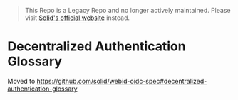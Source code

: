 > This Repo is a Legacy Repo and no longer actively maintained. Please visit [Solid's official website](https://solidproject.org/) instead.

# Decentralized Authentication Glossary

Moved to https://github.com/solid/webid-oidc-spec#decentralized-authentication-glossary
